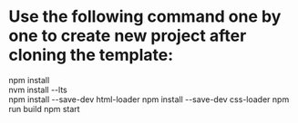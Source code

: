 # Use the following  command one by one to create new project after cloning the template:

npm install <br>
nvm install --lts <br>
npm install --save-dev html-loader
npm install --save-dev css-loader
npm run build
npm start
